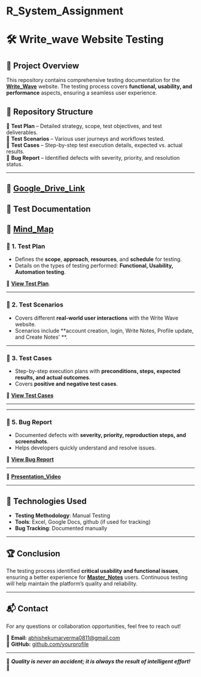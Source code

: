 # R_System_Assignment
# 🛠️ Write_wave Website Testing

## 📌 Project Overview  
This repository contains comprehensive testing documentation for the  **[Write_Wave](https://write-wave-gamma.vercel.app/)**   website. The testing process covers **functional, usability, and performance** aspects, ensuring a seamless user experience.  

## 📂 Repository Structure  
📁 **Test Plan** – Detailed strategy, scope, test objectives, and test deliverables.  
📁 **Test Scenarios** – Various user journeys and workflows tested.  
📁 **Test Cases** – Step-by-step test execution details, expected vs. actual results.  
📁 **Bug Report** – Identified defects with severity, priority, and resolution status.  

---
📄 **[Google_Drive_Link](https://drive.google.com/drive/folders/14YZi9NwdAIzjSZHj3YFhSzxdxcTFSFNP?usp=sharing)**  
---

## 📑 Test Documentation  
📄 **[Mind_Map](https://drive.google.com/file/d/1v8YHf3gms_bDYqyweDpSz6KzacXD-GFO/view?usp=sharing)**  
---
### 🔹 1. Test Plan  
- Defines the **scope**, **approach**, **resources**, and **schedule** for testing.  
- Details on the types of testing performed: **Functional, Usability, Automation testing**.  

📄 **[View Test Plan](https://docs.google.com/document/d/1LD2N2qNAbNs_Rr2gfJRvb2Jmj8ZXnSHL/edit?usp=sharing&ouid=104238443170318591543&rtpof=true&sd=true)**. 

---

### 🔹 2. Test Scenarios  
- Covers different **real-world user interactions** with the Write Wave website.  
- Scenarios include **account creation, login, Write Notes, Profile update, and Create Notes' **.  
 ---

### 🔹 3. Test Cases  
- Step-by-step execution plans with **preconditions, steps, expected results, and actual outcomes**.  
- Covers **positive and negative test cases**.  

📄 **[View Test Cases](https://docs.google.com/spreadsheets/d/1nuWeIKdqgYdednEv7kJzW4rj65gdRcjv/edit?usp=sharing&ouid=104238443170318591543&rtpof=true&sd=true)**  

---
---

### 🔹 5. Bug Report  
- Documented defects with **severity, priority, reproduction steps, and screenshots**.  
- Helps developers quickly understand and resolve issues.  

📄 **[View Bug Report](https://docs.google.com/spreadsheets/d/1oEDF7H_aAcZ_G5mX0geOYv_CRZfjg9CK/edit?usp=sharing&ouid=104238443170318591543&rtpof=true&sd=true)**  

---
📄 **[Presentation_Video]()**  

---

## 🚀 Technologies Used  
- **Testing Methodology**: Manual Testing  
- **Tools**: Excel, Google Docs, github (if used for tracking)  
- **Bug Tracking**: Documented manually  

---

## 🏆 Conclusion  
The testing process identified **critical usability and functional issues**, ensuring a better experience for **[Master_Notes](https://notes-makers.vercel.app/)**  users. Continuous testing will help maintain the platform’s quality and reliability.  

---

## 📬 Contact  
For any questions or collaboration opportunities, feel free to reach out!  

📧 **Email:** abhishekumarverma0811@gmail.com  
🔗 **GitHub:** [github.com/yourprofile](https://github.com/theabhishekmauryaa)  

---

🎯 _**Quality is never an accident; it is always the result of intelligent effort!**_ 🚀
